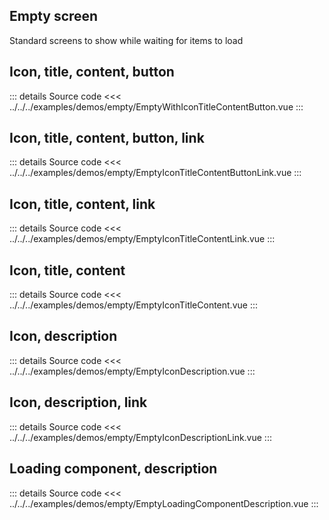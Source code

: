 ## Empty screen

Standard screens to show while waiting for items to load

## Icon, title, content, button

<EmptyWithIconTitleContentButton />

::: details Source code
<<< ../../../examples/demos/empty/EmptyWithIconTitleContentButton.vue
:::

## Icon, title, content, button, link

<EmptyIconTitleContentButtonLink />

::: details Source code
<<< ../../../examples/demos/empty/EmptyIconTitleContentButtonLink.vue
:::

## Icon, title, content, link

<EmptyIconTitleContentLink />

::: details Source code
<<< ../../../examples/demos/empty/EmptyIconTitleContentLink.vue
:::

## Icon, title, content

<EmptyIconTitleContent />

::: details Source code
<<< ../../../examples/demos/empty/EmptyIconTitleContent.vue
:::

## Icon, description

<EmptyIconDescription />

::: details Source code
<<< ../../../examples/demos/empty/EmptyIconDescription.vue
:::

## Icon, description, link

<EmptyIconDescriptionLink />

::: details Source code
<<< ../../../examples/demos/empty/EmptyIconDescriptionLink.vue
:::

## Loading component, description

<EmptyLoadingComponentDescription />

::: details Source code
<<< ../../../examples/demos/empty/EmptyLoadingComponentDescription.vue
:::
